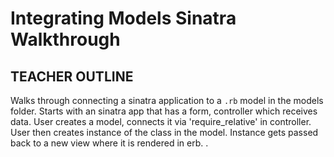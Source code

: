 
# Integrating Models Sinatra Walkthrough

## TEACHER OUTLINE

Walks through connecting a sinatra application to a `.rb` model in the models folder. 
Starts with an sinatra app that has a form, controller which receives data. 
User creates a model, connects it via 'require_relative' in  controller.
User then creates instance of the class in the model. 
Instance gets passed back to a new view where it is rendered in erb.
.